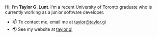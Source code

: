 Hi, I’m **Taylor G. Lunt**. I'm a recent University of Toronto graduate who is currently working as a junior software developer.
- 📫 To contact me, email me at taylor@taylor.gl
- 🌎 See my website at [taylor.gl](https://taylor.gl)

